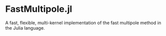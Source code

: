 # FastMultipole.jl
A fast, flexible, multi-kernel implementation of the fast multipole method in the Julia language.
